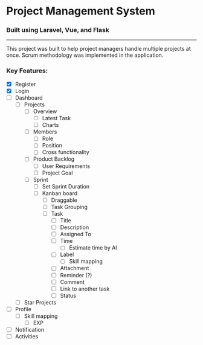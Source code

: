 # Project Management System

### Built using Laravel, Vue, and Flask

---

This project was built to help project managers handle multiple projects at once. Scrum methodology was implemented in the application.

### Key Features:

-   [x] Register
-   [x] Login
-   [ ] Dashboard
    -   [ ] Projects
        -   [ ] Overview
            -   [ ] Latest Task
            -   [ ] Charts
        -   [ ] Members
            -   [ ] Role
            -   [ ] Position
            -   [ ] Cross functionality
        -   [ ] Product Backlog
            -   [ ] User Requirements
            -   [ ] Project Goal
        -   [ ] Sprint
            -   [ ] Set Sprint Duration
            -   [ ] Kanban board
                -   [ ] Draggable
                -   [ ] Task Grouping
                -   [ ] Task
                    -   [ ] Title
                    -   [ ] Description
                    -   [ ] Assigned To
                    -   [ ] Time
                        -   [ ] Estimate time by AI
                    -   [ ] Label
                        -   [ ] Skill mapping
                    -   [ ] Attachment
                    -   [ ] Reminder (?)
                    -   [ ] Comment
                    -   [ ] Link to another task
                    -   [ ] Status
    -   [ ] Star Projects
-   [ ] Profile
    -   [ ] Skill mapping
        -   [ ] EXP
-   [ ] Notification
-   [ ] Activities
